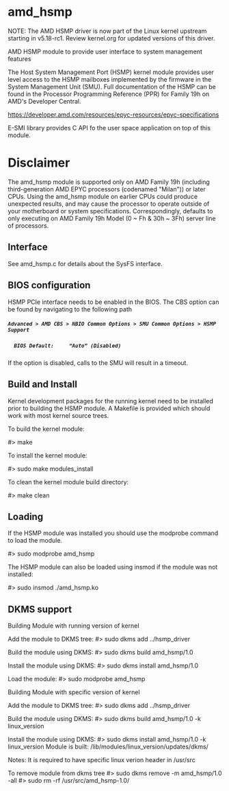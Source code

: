 # amd_hsmp

NOTE: The AMD HSMP driver is now part of the Linux kernel upstream starting in v5.18-rc1. Review kernel.org for updated versions of this driver.

AMD HSMP module to provide user interface to system management features

The Host System Management Port (HSMP) kernel module provides user level
access to the HSMP mailboxes implemented by the firmware in the
System Management Unit (SMU). Full documentation of the HSMP can
be found in the Processor Programming Reference (PPR) for Family
19h on AMD's Developer Central.

https://developer.amd.com/resources/epyc-resources/epyc-specifications

E-SMI library provides C API fo the user space application on top of this
module.


Disclaimer
===========

The amd_hsmp module is supported only on AMD Family 19h (including
third-generation AMD EPYC processors (codenamed "Milan")) or later
CPUs. Using the amd_hsmp module on earlier CPUs could produce unexpected
results, and may cause the processor to operate outside of your motherboard
or system specifications. Correspondingly, defaults to only executing on
AMD Family 19h Model (0 ~ Fh & 30h ~ 3Fh) server line of processors.


Interface
---------

See amd_hsmp.c for details about the SysFS interface.


BIOS configuration
------------------

HSMP PCIe interface needs to be enabled in the BIOS. The CBS option can be found
by navigating to the following path

#####  ```Advanced > AMD CBS > NBIO Common Options > SMU Common Options > HSMP Support```
#####  ```	BIOS Default:     “Auto” (Disabled)```

  If the option is disabled, calls to the SMU will result in a timeout.


Build and Install
-----------------

Kernel development packages for the running kernel need to be installed
prior to building the HSMP module. A Makefile is provided which should
work with most kernel source trees.

To build the kernel module:

#> make

To install the kernel module:

#> sudo make modules_install

To clean the kernel module build directory:

#> make clean


Loading
-------

If the HSMP module was installed you should use the modprobe command to
load the module.

#> sudo modprobe amd_hsmp

The HSMP module can also be loaded using insmod if the module was not
installed:

#> sudo insmod ./amd_hsmp.ko


DKMS support
------------

Building Module with running version of kernel

Add the module to DKMS tree:
#> sudo dkms add ../hsmp_driver

Build the module using DKMS:
#> sudo dkms build amd_hsmp/1.0

Install the module using DKMS:
#> sudo dkms install amd_hsmp/1.0

Load the module:
#> sudo modprobe amd_hsmp

Building Module with specific version of kernel

Add the module to DKMS tree:
#> sudo dkms add ../hsmp_driver

Build the module using DKMS:
#> sudo dkms build amd_hsmp/1.0 -k linux_version

Install the module using DKMS:
#> sudo dkms install amd_hsmp/1.0 -k linux_version
Module is built: /lib/modules/linux_version/updates/dkms/

Notes: It is required to have specific linux verion header in /usr/src

To remove module from dkms tree
#> sudo dkms remove -m amd_hsmp/1.0 -all
#> sudo rm -rf /usr/src/amd_hsmp-1.0/
